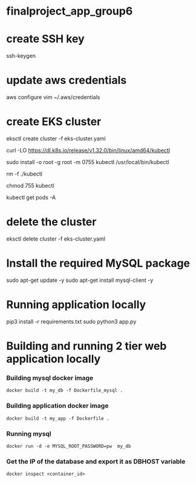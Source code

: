 # finalproject_app_group6

# create SSH key 

ssh-keygen 

# update aws credentials 

aws configure
vim ~/.aws/credentials 
 
# create EKS cluster 

eksctl create cluster -f  eks-cluster.yaml

curl -LO https://dl.k8s.io/release/v1.32.0/bin/linux/amd64/kubectl

sudo install -o root -g root -m 0755 kubectl /usr/local/bin/kubectl

rm -f ./kubectl

chmod 755 kubectl

kubectl get pods -A

# delete the cluster 

eksctl delete cluster -f  eks-cluster.yaml  

# Install the required MySQL package

sudo apt-get update -y
sudo apt-get install mysql-client -y

# Running application locally
pip3 install -r requirements.txt
sudo python3 app.py
# Building and running 2 tier web application locally
### Building mysql docker image 
```docker build -t my_db -f Dockerfile_mysql . ```

### Building application docker image 
```docker build -t my_app -f Dockerfile . ```

### Running mysql
```docker run -d -e MYSQL_ROOT_PASSWORD=pw  my_db```


### Get the IP of the database and export it as DBHOST variable
```docker inspect <container_id>```


